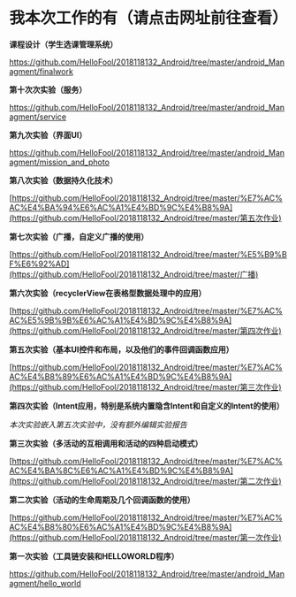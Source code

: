 # 我本次工作的有（请点击网址前往查看）

**课程设计（学生选课管理系统）**

 https://github.com/HelloFool/2018118132_Android/tree/master/android_Managment/finalwork 

**第十次次实验（服务）**

 https://github.com/HelloFool/2018118132_Android/tree/master/android_Managment/service 

**第九次实验（界面UI）**

 https://github.com/HelloFool/2018118132_Android/tree/master/android_Managment/mission_and_photo 

**第八次实验（数据持久化技术）**

 [https://github.com/HelloFool/2018118132_Android/tree/master/%E7%AC%AC%E4%BA%94%E6%AC%A1%E4%BD%9C%E4%B8%9A](https://github.com/HelloFool/2018118132_Android/tree/master/第五次作业) 

**第七次实验（广播，自定义广播的使用）**

 [https://github.com/HelloFool/2018118132_Android/tree/master/%E5%B9%BF%E6%92%AD](https://github.com/HelloFool/2018118132_Android/tree/master/广播) 

**第六次实验（recyclerView在表格型数据处理中的应用）**

 [https://github.com/HelloFool/2018118132_Android/tree/master/%E7%AC%AC%E5%9B%9B%E6%AC%A1%E4%BD%9C%E4%B8%9A](https://github.com/HelloFool/2018118132_Android/tree/master/第四次作业) 

**第五次实验（基本UI控件和布局，以及他们的事件回调函数应用）**

 [https://github.com/HelloFool/2018118132_Android/tree/master/%E7%AC%AC%E4%B8%89%E6%AC%A1%E4%BD%9C%E4%B8%9A](https://github.com/HelloFool/2018118132_Android/tree/master/第三次作业) 

**第四次实验（Intent应用，特别是系统内置隐含Intent和自定义的Intent的使用）**

*本次实验嵌入第五次实验中，没有额外编辑实验报告*

**第三次实验（多活动的互相调用和活动的四种启动模式）**

 [https://github.com/HelloFool/2018118132_Android/tree/master/%E7%AC%AC%E4%BA%8C%E6%AC%A1%E4%BD%9C%E4%B8%9A](https://github.com/HelloFool/2018118132_Android/tree/master/第二次作业) 

**第二次实验（活动的生命周期及几个回调函数的使用）**

 [https://github.com/HelloFool/2018118132_Android/tree/master/%E7%AC%AC%E4%B8%80%E6%AC%A1%E4%BD%9C%E4%B8%9A](https://github.com/HelloFool/2018118132_Android/tree/master/第一次作业) 

**第一次实验（工具链安装和HELLOWORLD程序）**

 https://github.com/HelloFool/2018118132_Android/tree/master/android_Managment/hello_world 